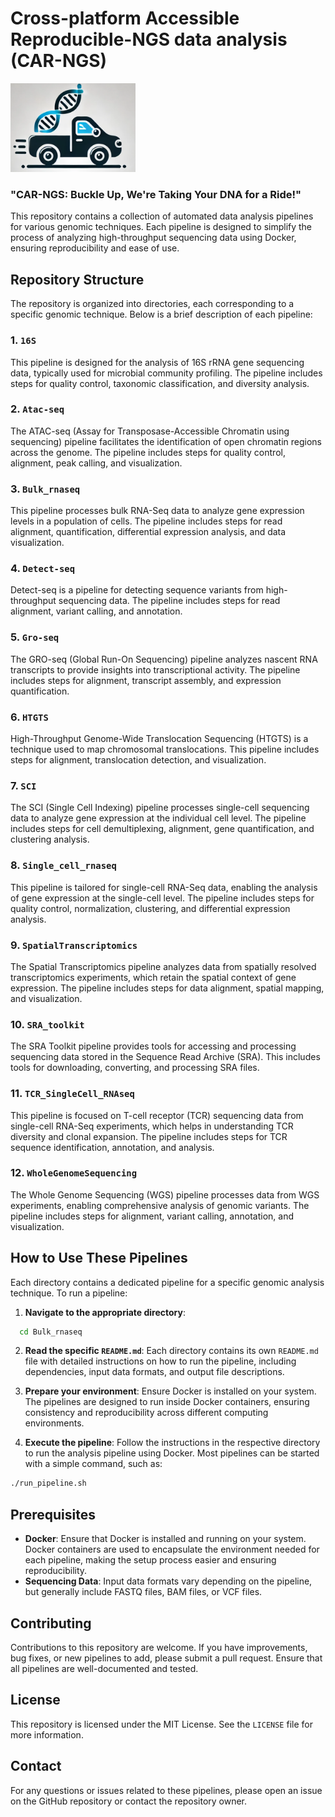 # **C**ross-platform **A**ccessible **R**eproducible-NGS data analysis (**CAR-NGS**)

<img src="./Logo.png" alt="Logo" width="200"/>

### "CAR-NGS: Buckle Up, We're Taking Your DNA for a Ride!"

This repository contains a collection of automated data analysis pipelines for various genomic techniques. Each pipeline is designed to simplify the process of analyzing high-throughput sequencing data using Docker, ensuring reproducibility and ease of use.

## Repository Structure

The repository is organized into directories, each corresponding to a specific genomic technique. Below is a brief description of each pipeline:

### 1. `16S`

This pipeline is designed for the analysis of 16S rRNA gene sequencing data, typically used for microbial community profiling. The pipeline includes steps for quality control, taxonomic classification, and diversity analysis.

### 2. `Atac-seq`

The ATAC-seq (Assay for Transposase-Accessible Chromatin using sequencing) pipeline facilitates the identification of open chromatin regions across the genome. The pipeline includes steps for quality control, alignment, peak calling, and visualization.

### 3. `Bulk_rnaseq`

This pipeline processes bulk RNA-Seq data to analyze gene expression levels in a population of cells. The pipeline includes steps for read alignment, quantification, differential expression analysis, and data visualization.

### 4. `Detect-seq`

Detect-seq is a pipeline for detecting sequence variants from high-throughput sequencing data. The pipeline includes steps for read alignment, variant calling, and annotation.

### 5. `Gro-seq`

The GRO-seq (Global Run-On Sequencing) pipeline analyzes nascent RNA transcripts to provide insights into transcriptional activity. The pipeline includes steps for alignment, transcript assembly, and expression quantification.

### 6. `HTGTS`

High-Throughput Genome-Wide Translocation Sequencing (HTGTS) is a technique used to map chromosomal translocations. This pipeline includes steps for alignment, translocation detection, and visualization.

### 7. `SCI`

The SCI (Single Cell Indexing) pipeline processes single-cell sequencing data to analyze gene expression at the individual cell level. The pipeline includes steps for cell demultiplexing, alignment, gene quantification, and clustering analysis.

### 8. `Single_cell_rnaseq`

This pipeline is tailored for single-cell RNA-Seq data, enabling the analysis of gene expression at the single-cell level. The pipeline includes steps for quality control, normalization, clustering, and differential expression analysis.

### 9. `SpatialTranscriptomics`

The Spatial Transcriptomics pipeline analyzes data from spatially resolved transcriptomics experiments, which retain the spatial context of gene expression. The pipeline includes steps for data alignment, spatial mapping, and visualization.

### 10. `SRA_toolkit`

The SRA Toolkit pipeline provides tools for accessing and processing sequencing data stored in the Sequence Read Archive (SRA). This includes tools for downloading, converting, and processing SRA files.

### 11. `TCR_SingleCell_RNAseq`

This pipeline is focused on T-cell receptor (TCR) sequencing data from single-cell RNA-Seq experiments, which helps in understanding TCR diversity and clonal expansion. The pipeline includes steps for TCR sequence identification, annotation, and analysis.

### 12. `WholeGenomeSequencing`

The Whole Genome Sequencing (WGS) pipeline processes data from WGS experiments, enabling comprehensive analysis of genomic variants. The pipeline includes steps for alignment, variant calling, annotation, and visualization.

## How to Use These Pipelines

Each directory contains a dedicated pipeline for a specific genomic analysis technique. To run a pipeline:

1. **Navigate to the appropriate directory**:
```bash
  cd Bulk_rnaseq
```

2. **Read the specific `README.md`**: Each directory contains its own `README.md` file with detailed instructions on how to run the pipeline, including dependencies, input data formats, and output file descriptions.

3. **Prepare your environment**: Ensure Docker is installed on your system. The pipelines are designed to run inside Docker containers, ensuring consistency and reproducibility across different computing environments.

4. **Execute the pipeline**: Follow the instructions in the respective directory to run the analysis pipeline using Docker. Most pipelines can be started with a simple command, such as:
```bash
./run_pipeline.sh
```

## Prerequisites

- **Docker**: Ensure that Docker is installed and running on your system. Docker containers are used to encapsulate the environment needed for each pipeline, making the setup process easier and ensuring reproducibility.
- **Sequencing Data**: Input data formats vary depending on the pipeline, but generally include FASTQ files, BAM files, or VCF files.

## Contributing

Contributions to this repository are welcome. If you have improvements, bug fixes, or new pipelines to add, please submit a pull request. Ensure that all pipelines are well-documented and tested.

## License

This repository is licensed under the MIT License. See the `LICENSE` file for more information.

## Contact

For any questions or issues related to these pipelines, please open an issue on the GitHub repository or contact the repository owner.
